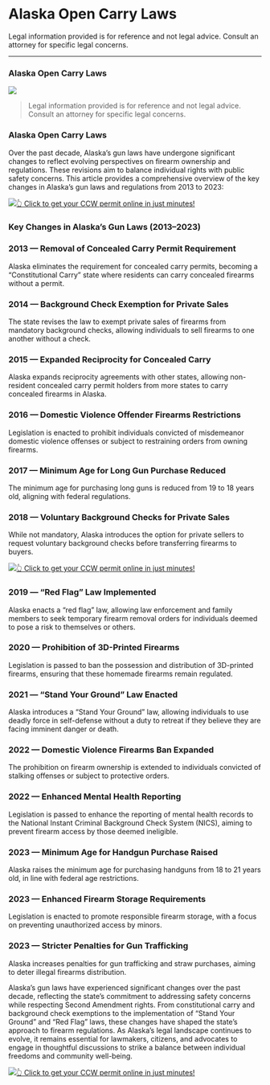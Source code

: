 # Alaska Open Carry Laws

Legal information provided is for reference and not legal advice. Consult an attorney for specific legal concerns. 

* * *

### Alaska Open Carry Laws

![](https://cdn-images-1.medium.com/max/800/1*PIfVNW44J6AV_FRkQ_Yg_w.png)

> Legal information provided is for reference and not legal advice. Consult an attorney for specific legal concerns.

### Alaska Open Carry Laws

Over the past decade, Alaska’s gun laws have undergone significant changes to reflect evolving perspectives on firearm ownership and regulations. These revisions aim to balance individual rights with public safety concerns. This article provides a comprehensive overview of the key changes in Alaska’s gun laws and regulations from 2013 to 2023:

[![](https://cdn-images-1.medium.com/max/1200/1*aCmvRhaa5Xjz4zDZxHzAjg.png)](https://serp.ly/ccw)[👆 Click to get your CCW permit online in just minutes!](https://serp.ly/ccw)

### Key Changes in Alaska’s Gun Laws (2013–2023)

### 2013 — Removal of Concealed Carry Permit Requirement

Alaska eliminates the requirement for concealed carry permits, becoming a “Constitutional Carry” state where residents can carry concealed firearms without a permit.

### 2014 — Background Check Exemption for Private Sales

The state revises the law to exempt private sales of firearms from mandatory background checks, allowing individuals to sell firearms to one another without a check.

### 2015 — Expanded Reciprocity for Concealed Carry

Alaska expands reciprocity agreements with other states, allowing non-resident concealed carry permit holders from more states to carry concealed firearms in Alaska.

### 2016 — Domestic Violence Offender Firearms Restrictions

Legislation is enacted to prohibit individuals convicted of misdemeanor domestic violence offenses or subject to restraining orders from owning firearms.

### 2017 — Minimum Age for Long Gun Purchase Reduced

The minimum age for purchasing long guns is reduced from 19 to 18 years old, aligning with federal regulations.

### 2018 — Voluntary Background Checks for Private Sales

While not mandatory, Alaska introduces the option for private sellers to request voluntary background checks before transferring firearms to buyers.

[![](https://cdn-images-1.medium.com/max/1200/1*TMCVgNoKp2NAtvLSAMkaJg.png)](https://serp.ly/ccw)[👆 Click to get your CCW permit online in just minutes!](https://serp.ly/ccw)

### 2019 — “Red Flag” Law Implemented

Alaska enacts a “red flag” law, allowing law enforcement and family members to seek temporary firearm removal orders for individuals deemed to pose a risk to themselves or others.

### 2020 — Prohibition of 3D-Printed Firearms

Legislation is passed to ban the possession and distribution of 3D-printed firearms, ensuring that these homemade firearms remain regulated.

### 2021 — “Stand Your Ground” Law Enacted

Alaska introduces a “Stand Your Ground” law, allowing individuals to use deadly force in self-defense without a duty to retreat if they believe they are facing imminent danger or death.

### 2022 — Domestic Violence Firearms Ban Expanded

The prohibition on firearm ownership is extended to individuals convicted of stalking offenses or subject to protective orders.

### 2022 — Enhanced Mental Health Reporting

Legislation is passed to enhance the reporting of mental health records to the National Instant Criminal Background Check System (NICS), aiming to prevent firearm access by those deemed ineligible.

### 2023 — Minimum Age for Handgun Purchase Raised

Alaska raises the minimum age for purchasing handguns from 18 to 21 years old, in line with federal age restrictions.

### 2023 — Enhanced Firearm Storage Requirements

Legislation is enacted to promote responsible firearm storage, with a focus on preventing unauthorized access by minors.

### 2023 — Stricter Penalties for Gun Trafficking

Alaska increases penalties for gun trafficking and straw purchases, aiming to deter illegal firearms distribution.

Alaska’s gun laws have experienced significant changes over the past decade, reflecting the state’s commitment to addressing safety concerns while respecting Second Amendment rights. From constitutional carry and background check exemptions to the implementation of “Stand Your Ground” and “Red Flag” laws, these changes have shaped the state’s approach to firearm regulations. As Alaska’s legal landscape continues to evolve, it remains essential for lawmakers, citizens, and advocates to engage in thoughtful discussions to strike a balance between individual freedoms and community well-being.

[![](https://cdn-images-1.medium.com/max/1200/1*UmVcdbz7GlGdNVJMx2tkag.png)](https://serp.ly/ccw)[👆 Click to get your CCW permit online in just minutes!](https://serp.ly/ccw)


